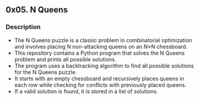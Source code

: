 ## 0x05. N Queens

### Description

- The N Queens puzzle is a classic problem in combinatorial optimization and involves placing N non-attacking queens on an N×N chessboard. 
- This repository contains a Python program that solves the N Queens problem and prints all possible solutions.
- The program uses a backtracking algorithm to find all possible solutions for the N Queens puzzle. 
- It starts with an empty chessboard and recursively places queens in each row while checking for conflicts with previously placed queens.
- If a valid solution is found, it is stored in a list of solutions.
